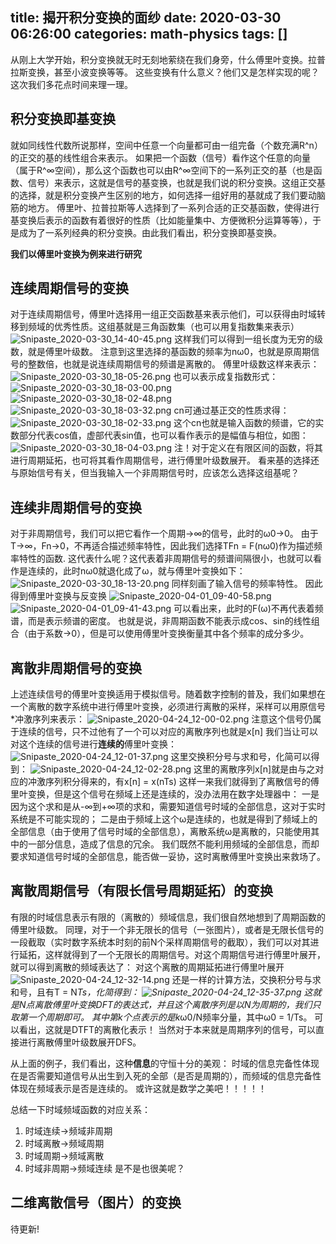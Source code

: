 title: 揭开积分变换的面纱
date: 2020-03-30 06:26:00
categories: math-physics
tags: []
---
从刚上大学开始，积分变换就无时无刻地萦绕在我们身旁，什么傅里叶变换。拉普拉斯变换，甚至小波变换等等。
这些变换有什么意义？他们又是怎样实现的呢？这次我们多花点时间来理一理。

## 积分变换即基变换 ##

就如同线性代数所说那样，空间中任意一个向量都可由一组完备（个数充满R^n）的正交的基的线性组合来表示。
如果把一个函数（信号）看作这个任意的向量（属于R^∞空间），那么这个函数也可以由R^∞空间下的一系列正交的基（也是函数、信号）来表示，这就是信号的基变换，也就是我们说的积分变换。这组正交基的选择，就是积分变换产生区别的地方，如何选择一组好用的基就成了我们要动脑筋的地方。
傅里叶、拉普拉斯等人选择到了一系列合适的正交基函数，使得进行基变换后表示的函数有着很好的性质（比如能量集中、方便微积分运算等等），于是成为了一系列经典的积分变换。由此我们看出，积分变换即基变换。

**我们以傅里叶变换为例来进行研究**

## 连续周期信号的变换 ##

对于连续周期信号，傅里叶选择用一组正交函数基来表示他们，可以获得由时域转移到频域的优秀性质。这组基就是三角函数集（也可以用复指数集来表示）
![Snipaste_2020-03-30_14-40-45.png][1]
这样我们可以得到一组长度为无穷的级数，就是傅里叶级数。
注意到这里选择的基函数的频率为nω0，也就是原周期信号的整数倍，也就是说连续周期信号的频谱是离散的。
傅里叶级数这样来表示：
![Snipaste_2020-03-30_18-05-26.png][2]
也可以表示成复指数形式：
![Snipaste_2020-03-30_18-03-00.png][3]
![Snipaste_2020-03-30_18-02-48.png][4]
![Snipaste_2020-03-30_18-03-32.png][5]
cn可通过基正交的性质求得：
![Snipaste_2020-03-30_18-02-33.png][6]
这个cn也就是输入函数的频谱，它的实数部分代表cos值，虚部代表sin值，也可以看作表示的是幅值与相位，如图：
![Snipaste_2020-03-30_18-04-03.png][7]
注！对于定义在有限区间的函数，将其进行周期延拓，也可将其看作周期信号，进行傅里叶级数展开。
看来基的选择还与原始信号有关，但当我输入一个非周期信号时，应该怎么选择这组基呢？

## 连续非周期信号的变换 ##

对于非周期信号，我们可以把它看作一个周期->∞的信号，此时的ω0->0。
由于T->∞，Fn->0，不再适合描述频率特性，因此我们选择TFn = F(nω0)作为描述频率特性的函数.
这代表什么呢？这代表着非周期信号的频谱间隔很小，也就可以看作是连续的，此时nω0就退化成了ω，就与傅里叶变换如下：
![Snipaste_2020-03-30_18-13-20.png][8]
同样刻画了输入信号的频率特性。
因此得到傅里叶变换与反变换
![Snipaste_2020-04-01_09-40-58.png][9]
![Snipaste_2020-04-01_09-41-43.png][10]
可以看出来，此时的F(ω)不再代表着频谱，而是表示频谱的密度。
也就是说，非周期函数不能表示成cos、sin的线性组合（由于系数->0），但是可以使用傅里叶变换衡量其中各个频率的成分多少。

## 离散非周期信号的变换 ##

上述连续信号的傅里叶变换适用于模拟信号。随着数字控制的普及，我们如果想在一个离散的数字系统中进行傅里叶变换，必须进行离散的采样，采样可以用原信号*冲激序列来表示：
![Snipaste_2020-04-24_12-00-02.png][11]
注意这个信号仍属于连续的信号，只不过他有了一个可以对应的离散序列也就是x[n]
我们当让可以对这个连续的信号进行**连续的**傅里叶变换：
![Snipaste_2020-04-24_12-01-37.png][12]
这里交换积分号与求和号，化简可以得到：
![Snipaste_2020-04-24_12-02-28.png][13]
这里的离散序列x[n]就是由与之对应的冲激序列积分得来的，有x[n] = x(nTs)
这样一来我们就得到了离散信号的傅里叶变换，但是这个信号在频域上还是连续的，没办法用在数字处理器中：
一是因为这个求和是从-∞到+∞项的求和，需要知道信号时域的全部信息，这对于实时系统是不可能实现的；
二是由于频域上这个ω是连续的，也就是得到了频域上的全部信息（由于使用了信号时域的全部信息），离散系统ω是离散的，只能使用其中的一部分信息，造成了信息的冗余。
我们既然不能利用频域的全部信息，而却要求知道信号时域的全部信息，能否做一妥协，这时离散傅里叶变换出来救场了。

## 离散周期信号（有限长信号周期延拓）的变换 ##

有限的时域信息表示有限的（离散的）频域信息，我们很自然地想到了周期函数的傅里叶级数。
同理，对于一个非无限长的信号（一张图片），或者是无限长信号的一段截取（实时数字系统本时刻的前N个采样周期信号的截取），我们可以对其进行延拓，这样就得到了一个无限长的周期信号。对这个周期信号进行傅里叶展开，就可以得到离散的频域表达了：
对这个离散的周期延拓进行傅里叶展开
![Snipaste_2020-04-24_12-32-14.png][14]
还是一样的计算方法，交换积分号与求和号，且有T = N*Ts，化简得到：
![Snipaste_2020-04-24_12-35-37.png][15]
这就是N点离散傅里叶变换DFT的表达式，并且这个离散序列是以N为周期的，我们只取第一个周期即可。
其中第k个点表示的是k*ω0/N频率分量，其中ω0 = 1/Ts。
可以看出，这就是DTFT的离散化表示！
当然对于本来就是周期序列的信号，可以直接进行离散傅里叶级数展开DFS。

从上面的例子，我们看出，这种**信息**的守恒十分的美观：
时域的信息完备性体现在是否需要知道信号从出生到入死的全部（是否是周期的），而频域的信息完备性体现在频域表示是否是连续的。
或许这就是数学之美吧！！！！！

总结一下时域频域函数的对应关系：
 1. 时域连续->频域非周期
 2. 时域离散->频域周期
 3. 时域周期->频域离散
 4. 时域非周期->频域连续
是不是也很美呢？

## 二维离散信号（图片）的变换 ##

待更新!


  [1]: http://www.starydy.xyz/usr/uploads/2020/03/1699646663.png
  [2]: http://www.starydy.xyz/usr/uploads/2020/03/3703168680.png
  [3]: http://www.starydy.xyz/usr/uploads/2020/03/1630131877.png
  [4]: http://www.starydy.xyz/usr/uploads/2020/03/133748069.png
  [5]: http://www.starydy.xyz/usr/uploads/2020/03/1878500351.png
  [6]: http://www.starydy.xyz/usr/uploads/2020/03/1580985861.png
  [7]: http://www.starydy.xyz/usr/uploads/2020/03/2845666079.png
  [8]: http://www.starydy.xyz/usr/uploads/2020/03/1453260522.png
  [9]: http://www.starydy.xyz/usr/uploads/2020/04/2789109287.png
  [10]: http://www.starydy.xyz/usr/uploads/2020/04/359761650.png
  [11]: http://www.starydy.xyz/usr/uploads/2020/04/1463504003.png
  [12]: http://www.starydy.xyz/usr/uploads/2020/04/2297105551.png
  [13]: http://www.starydy.xyz/usr/uploads/2020/04/1469852139.png
  [14]: http://www.starydy.xyz/usr/uploads/2020/04/536799533.png
  [15]: http://www.starydy.xyz/usr/uploads/2020/04/2586712878.png